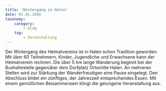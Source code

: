 ```yaml
---
title: 'Wintergang in Halen'
date: 01.01.2006
taxonomy:
    category:
        - blog
    tag:
        - Veranstaltung
---
```


Der Wintergang des Heimatvereins ist in Halen schon Tradition geworden. Mit über 60 Teilnehmern, Kinder, Jugendliche und Erwachsene kann der Heimatverein rechnen. Die über
5 km lange Wanderung beginnt bei der Bushaltestelle gegenüber dem Dorfplatz Ortsmitte Halen. An mehreren Stellen wird zur Stärkung der Wanderfreudigen eine Pause eingelegt. Den Abschluss bildet ein zünftiges, der Jahreszeit entsprechendes Essen. Mit einem gemütlichen Beisammensein klingt die gelungene Veranstaltung aus.
